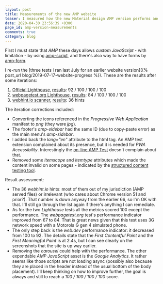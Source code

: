 ```yaml
---
layout: post
title: Measurements of the new AMP website
teaser: I measured how the new Material design AMP version performs and iterated based on the suggestions
date: 2020-04-30 23:56:39 +0300
page_id: amp-version-measurements
comments: true
category: blog
---
```

First I must state that _AMP_ these days allows _custom JavaScript_ - with limitation - by using [amp-script](https://amp.dev/documentation/guides-and-tutorials/develop/custom-javascript-tutorial/), and there's also way to have forms by [amp-form](https://amp.dev/documentation/components/amp-form/).

I re-run the [three tests I ran last July for an earlier website version]({% post_url blog/2019-07-17-website-progress %}). These are the results after some iterations:
1. [Official Lighthouse](https://web.dev/measure), [results](https://lighthouse-dot-webdotdevsite.appspot.com/lh/html?url=https://csaba.page): 92 / 100 / 100 / 100
2. [webpagetest.org Lighthouse](https://www.webpagetest.org/lighthouse), [results](https://www.webpagetest.org/result/200430_M0_b8022c27ac7d0b53b9dac80500e810a5/): 84 / 100 / 100 / 100
3. [webhint.io scanner](https://webhint.io/scanner/), [results](https://webhint.io/scanner/4faa65f3-930d-4b96-a610-20f666d9556d): 36 hints

The iteration corrections included:

* Converting the icons referenced in the _Progressive Web Application_ manifest to _png_ (they were _jpg_).
* The footer's _amp-sidebar_ had the same ID (due to copy-paste error) as the main menu's _amp-sidebar_.
* I added back the _lang="en"_ attribute to the html tag. An AMP test extension complained about its presence, but it is needed for _PWA Accessibility_. Interestingly the [on-line AMP Test](https://search.google.com/test/amp) doesn't complain about that.
* Removed some _itemscope_ and _itemtype_ attributes which made the content invalid on some pages - indicated by the [structured content testing tool](https://search.google.com/structured-data/testing-tool).

Result assessment:

* The 36 _webhint.io_ hints: most of them out of my jurisdiction (AMP served files) or irrelevant (who cares about Chrome version 51 and prior?). That number is down anyway from the earlier 66, so I'm OK with that. I'll still go through the list again if there's anything I can remediate.
* As for the two _Lighthouse_ tests all the metrics scored 100 except the performance. The _webpagetest.org_ test's performance indicator improved from 67 to 84. That is great news given that this test uses 3G network speed with a Motorola G gen 4 simulated phone.
* The only step back is the _web.dev_ performance indicator: it decreased from 100 to 92. The details state that the _First Contentful Paint_ and the _First Meaningful Paint_ is at 2.4s, but I can see clearly on the screenshots that the site is up way earlier.
* Removing the _carousel_ could help with the performance. The other expendable _AMP JavaScript_ asset is the _Google Analytics_. It rather seems like those scripts are not loading async (possibly also because they are placed in the header instead of the usual bottom of the body placement). I'll keep thinking on how to improve further, the goal is always and still to reach a _100 / 100 / 100 / 100_ score.
